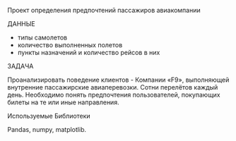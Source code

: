 Проект определения предпочтений пассажиров авиакомпании

ДАННЫЕ

- типы самолетов
- количество выполненных полетов
- пункты назначений и количество рейсов в них

ЗАДАЧА

Проанализировать поведение клиентов - Компании «F9», выполняющей внутренние пассажирские авиаперевозки. Сотни перелётов каждый день. Необходимо понять предпочтения пользователей, покупающих билеты на те или иные направления.

Используемые Библиотеки

Pandas, numpy, matplotlib.
